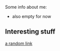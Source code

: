 Some info about me:
- also empty for now


## Interesting stuff 

[a random link](https://choosealicense.com/)
